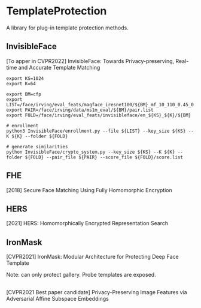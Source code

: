 # TemplateProtection

A library for plug-in template protection methods.


## InvisibleFace
[To apper in CVPR2022] InvisibleFace: Towards Privacy-preserving, Real-time and  Accurate Template Matching

```
export KS=1024
export K=64

export BM=cfp
export LIST=/face/irving/eval_feats/magface_iresnet100/${BM}_mf_10_110_0.45_0.8_20.list
export PAIR=/face/irving/data/ms1m_eval/${BM}/pair.list
export FOLD=/face/irving/eval_feats/invisibleface/en_${KS}_${K}/${BM}

# enrollment
python3 InvisibleFace/enrollment.py --file ${LIST} --key_size ${KS} --K ${K} --folder ${FOLD}

# generate similarities
python InvisibleFace/crypto_system.py --key_size ${KS} --K ${K} --folder ${FOLD} --pair_file ${PAIR} --score_file ${FOLD}/score.list
```

## FHE
[2018] Secure Face Matching Using Fully Homomorphic Encryption

## HERS

[2021] HERS: Homomorphically Encrypted Representation Search

## IronMask
[CVPR2021] IronMask: Modular Architecture for Protecting Deep Face Template

Note: can only protect gallery. Probe templates are exposed.

## 
[CVPR2021 Best paper candidate] Privacy-Preserving Image Features via Adversarial Affine Subspace Embeddings